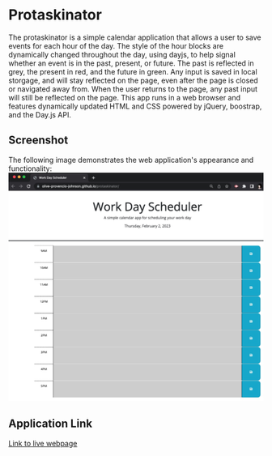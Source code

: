 # Protaskinator
The protaskinator is a simple calendar application that allows a user to save events for each hour of the day. The style of the hour blocks are dynamically changed throughout the day, using dayjs, to help signal whether an event is in the past, present, or future. The past is reflected in grey, the present in red, and the future in green. Any input is saved in local storgage, and will stay reflected on the page, even after the page is closed or navigated away from. When the user returns to the page, any past input will still be reflected on the page. This app runs in a web browser and features dynamically updated HTML and CSS powered by jQuery, boostrap, and the Day.js API. 


## Screenshot
The following image demonstrates the web application's appearance and functionality:
![Quiz Screenshot](./assets/images/screenshot.jpg)


## Application Link
[Link to live webpage](https://olive-provencio-johnson.github.io/protaskinator/)

